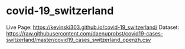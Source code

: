 # covid-19_switzerland
Live Page: https://kevinski303.github.io/covid-19_switzerland/
Dataset: https://raw.githubusercontent.com/daenuprobst/covid19-cases-switzerland/master/covid19_cases_switzerland_openzh.csv
